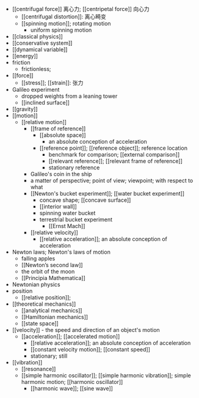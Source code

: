 - [[centrifugal force]] 离心力; [[centripetal force]] 向心力
    - [[centrifugal distortion]]: 离心畸变
    - [[spinning motion]]; rotating motion
        - uniform spinning motion
- [[classical physics]]
- [[conservative system]]
- [[dynamical variable]]
- [[energy]]
- friction
    - frictionless;
- [[force]]
    - [[stress]]; [[strain]]: 张力
- Galileo experiment
    - dropped weights from a leaning tower
    - [[inclined surface]]
- [[gravity]]
- [[motion]]
    - [[relative motion]]
        - [[frame of reference]]
            - [[absolute space]]
                - an absolute conception of acceleration
            - [[reference point]]; [[reference object]]; reference location
                - benchmark for comparison; [[external comparison]]
                - [[relevant reference]]; [[relevant frame of reference]]
                - stationary reference
        - Galileo's coin in the ship
        - a matter of perspective; point of view; viewpoint; with respect to what
        - [[Newton's bucket experiment]]; [[water bucket experiment]]
            - concave shape; [[concave surface]]
            - [[interior wall]]
            - spinning water bucket
            - terrestrial bucket experiment
                - [[Ernst Mach]]
        - [[relative velocity]]
            - [[relative acceleration]]; an absolute conception of acceleration
- Newton laws; Newton's laws of motion
    - falling apples
    - [[Newton’s second law]]
    - the orbit of the moon
    - [[Principia Mathematica]]
- Newtonian physics
- position
    - [[relative position]];
- [[theoretical mechanics]]
    - [[analytical mechanics]]
    - [[Hamiltonian mechanics]]
    - [[state space]]
- [[velocity]] - the speed and direction of an object's motion
    - [[acceleration]]; [[accelerated motion]]
        - [[relative acceleration]]; an absolute conception of acceleration
        - [[constant velocity motion]]; [[constant speed]]
        - stationary; still
- [[vibration]]
    - [[resonance]]
    - [[simple harmonic oscillator]]; [[simple harmonic vibration]]; simple harmonic motion; [[harmonic oscillator]]
        - [[harmonic wave]]; [[sine wave]]
